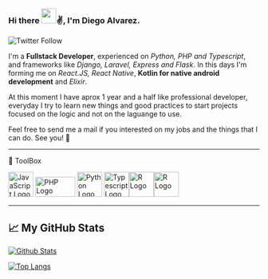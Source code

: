 ### Hi there <img src="https://raw.githubusercontent.com/MartinHeinz/MartinHeinz/master/wave.gif" width="30px">✌️, I'm Diego Alvarez.

![Twitter Follow](https://img.shields.io/twitter/follow/D4lv4rez?label=Follow%20Me&logoColor=black&style=social)

I'm a **Fullstack Developer**, experienced on *Python, PHP and Typescript*, and frameworks like *Django, Laravel, Express and Flask*. In this days I'm forming me on *React.JS, React Native*, **Kotlin for native android development** and *Elixir*.

At this moment I have aprox 1 year and a half like professional developer, everyday I try to learn new things and good practices to start projects focused on the logic and not on the laguange to use.

Feel free to send me a mail if you interested on my jobs and the things that I can do. See you! 🤝

---

🧰 ToolBox

<img src="https://cdn.worldvectorlogo.com/logos/logo-javascript.svg" alt="JavaScript Logo" width="50" height="50"/> <img src="https://cdn.worldvectorlogo.com/logos/php-1.svg" alt="PHP Logo" width="80" height="40"/> <img src="https://cdn.worldvectorlogo.com/logos/python-5.svg" alt="Python Logo" width="50" height="50"/> <img src="https://cdn.worldvectorlogo.com/logos/typescript.svg" alt="Typescript Logo" width="50" height="50"/><img src="https://cdn.worldvectorlogo.com/logos/r-lang.svg" alt="R Logo" width="50" height="50"/><img src="https://cdn.worldvectorlogo.com/logos/aws-2.svg" alt="R Logo" width="50" height="50"/>

---

## &#x1f4c8; My GitHub Stats

[![Github Stats](https://github-readme-stats.vercel.app/api?username=D4lvarez&show_icons=true&theme=tokyonight)](https://github.com/anuraghazra/github-readme-stats)

[![Top Langs](https://github-readme-stats.vercel.app/api/top-langs/?username=D4lvarez&show_icons=true&theme=tokyonight)](https://github.com/anuraghazra/github-readme-stats)
